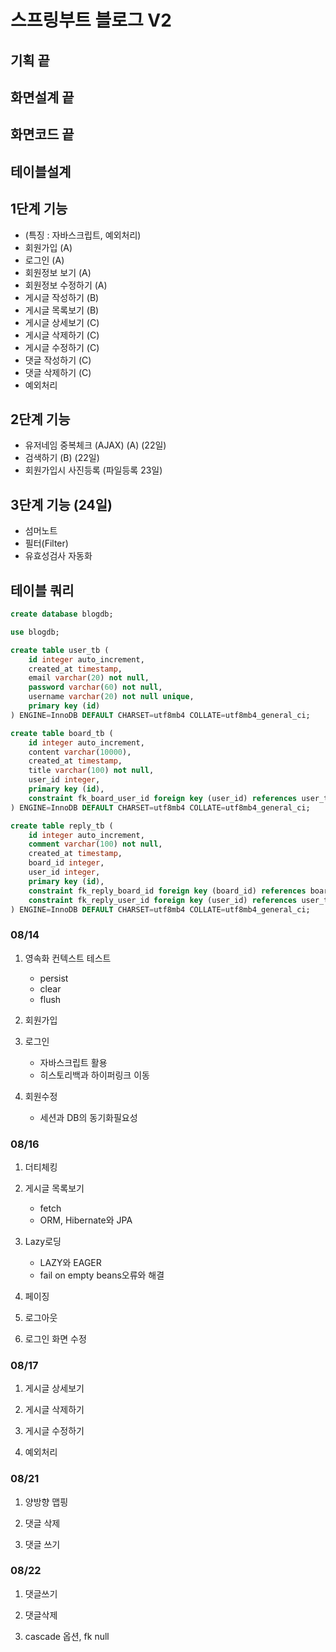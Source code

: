 # 스프링부트 블로그 V2

## 기획 끝

## 화면설계 끝

## 화면코드 끝

## 테이블설계

## 1단계 기능

- (특징 : 자바스크립트, 예외처리)
- 회원가입 (A)
- 로그인 (A)
- 회원정보 보기 (A)
- 회원정보 수정하기 (A)
- 게시글 작성하기 (B)
- 게시글 목록보기 (B)
- 게시글 상세보기 (C)
- 게시글 삭제하기 (C)
- 게시글 수정하기 (C)
- 댓글 작성하기 (C)
- 댓글 삭제하기 (C)
- 예외처리

## 2단계 기능

- 유저네임 중복체크 (AJAX) (A) (22일)
- 검색하기 (B) (22일)
- 회원가입시 사진등록 (파일등록 23일)

## 3단계 기능 (24일)
- 섬머노트
- 필터(Filter)
- 유효성검사 자동화

## 테이블 쿼리

```sql
create database blogdb;

use blogdb;

create table user_tb (
    id integer auto_increment,
    created_at timestamp,
    email varchar(20) not null,
    password varchar(60) not null,
    username varchar(20) not null unique,
    primary key (id)
) ENGINE=InnoDB DEFAULT CHARSET=utf8mb4 COLLATE=utf8mb4_general_ci;

create table board_tb (
    id integer auto_increment,
    content varchar(10000),
    created_at timestamp,
    title varchar(100) not null,
    user_id integer,
    primary key (id),
    constraint fk_board_user_id foreign key (user_id) references user_tb (id)
) ENGINE=InnoDB DEFAULT CHARSET=utf8mb4 COLLATE=utf8mb4_general_ci;

create table reply_tb (
    id integer auto_increment,
    comment varchar(100) not null,
    created_at timestamp,
    board_id integer,
    user_id integer,
    primary key (id),
    constraint fk_reply_board_id foreign key (board_id) references board_tb (id),
    constraint fk_reply_user_id foreign key (user_id) references user_tb (id)
) ENGINE=InnoDB DEFAULT CHARSET=utf8mb4 COLLATE=utf8mb4_general_ci;

```

### 08/14

1. 영속화 컨텍스트 테스트

   - persist
   - clear
   - flush

2. 회원가입

3. 로그인

   - 자바스크립트 활용
   - 히스토리백과 하이퍼링크 이동

4. 회원수정

   - 세션과 DB의 동기화필요성

### 08/16

1. 더티체킹

2. 게시글 목록보기

   - fetch
   - ORM, Hibernate와 JPA

3. Lazy로딩

   - LAZY와 EAGER
   - fail on empty beans오류와 해결

4. 페이징

5. 로그아웃

6. 로그인 화면 수정

### 08/17

1. 게시글 상세보기

2. 게시글 삭제하기

3. 게시글 수정하기

4. 예외처리

### 08/21

1. 양방향 맵핑

2. 댓글 삭제

3. 댓글 쓰기

### 08/22

1. 댓글쓰기

2. 댓글삭제

3. cascade 옵션, fk null
